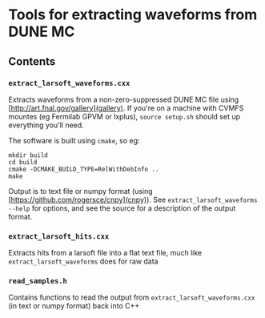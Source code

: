 # Tools for extracting waveforms from DUNE MC

## Contents

### `extract_larsoft_waveforms.cxx`

Extracts waveforms from a non-zero-suppressed DUNE MC file using
[http://art.fnal.gov/gallery](gallery). If you're on a machine with CVMFS mountes (eg Fermilab GPVM or lxplus), `source setup.sh` should set up everything you'll need.

The software is built using `cmake`, so eg:

```shell
mkdir build
cd build
cmake -DCMAKE_BUILD_TYPE=RelWithDebInfo ..
make
```

Output is to text file or numpy format (using
[https://github.com/rogersce/cnpy](cnpy)). See
`extract_larsoft_waveforms --help` for options, and see the source for
a description of the output format.

### `extract_larsoft_hits.cxx`

Extracts hits from a larsoft file into a flat text file, much like `extract_larsoft_waveforms` does for raw data

### `read_samples.h`

Contains functions to read the output from `extract_larsoft_waveforms.cxx` (in text or numpy format) back into C++
